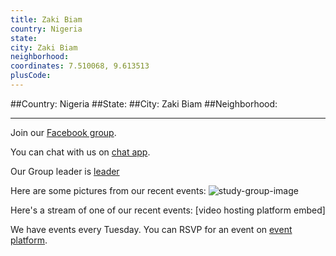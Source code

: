 ```yaml
---
title: Zaki Biam
country: Nigeria
state: 
city: Zaki Biam
neighborhood: 
coordinates: 7.510068, 9.613513
plusCode:
---
```


##Country: Nigeria
##State: 
##City: Zaki Biam
##Neighborhood: 
*****
Join our [Facebook group](https://www.facebook.com/groups/free.code.camp.zakibiam).

You can chat with us on [chat app]().

Our Group leader is [leader]()

Here are some pictures from our recent events:
![study-group-image]()

Here's a stream of one of our recent events:
[video hosting platform embed]

We have events every Tuesday. You can RSVP for an event on [event platform]().

